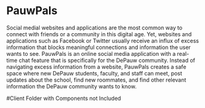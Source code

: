 # PauwPals
Social medial websites and applications are the most common way to connect with friends or a community in this digital age. Yet, websites and applications such as Facebook or Twitter usually receive an influx of excess information that blocks meaningful connections and information the user wants to see. PauwPals is an online social media application with a real-time chat feature that is specifically for the DePauw community. Instead of navigating excess information from a website, PauwPals creates a safe space where new DePauw students, faculty, and staff can meet, post updates about the school, find new roommates, and find other relevant information the DePauw community wants to know.

#Client Folder with Components not Included
